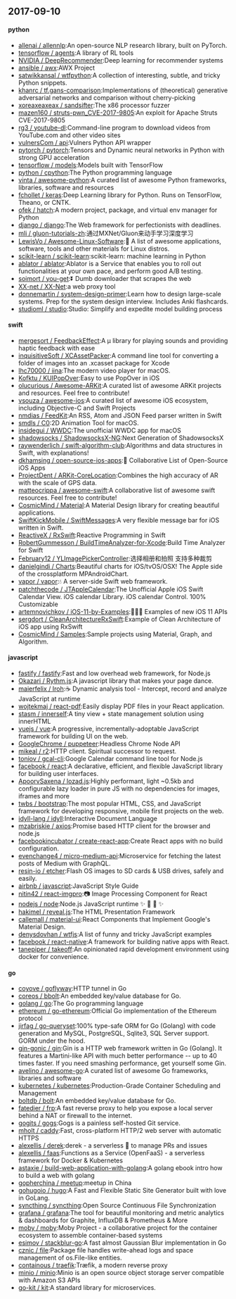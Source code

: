 ## 2017-09-10

#### python
* [allenai / allennlp](https://github.com/allenai/allennlp):An open-source NLP research library, built on PyTorch.
* [tensorflow / agents](https://github.com/tensorflow/agents):A library of RL tools
* [NVIDIA / DeepRecommender](https://github.com/NVIDIA/DeepRecommender):Deep learning for recommender systems
* [ansible / awx](https://github.com/ansible/awx):AWX Project
* [satwikkansal / wtfpython](https://github.com/satwikkansal/wtfpython):A collection of interesting, subtle, and tricky Python snippets.
* [khanrc / tf.gans-comparison](https://github.com/khanrc/tf.gans-comparison):Implementations of (theoretical) generative adversarial networks and comparison without cherry-picking
* [xoreaxeaxeax / sandsifter](https://github.com/xoreaxeaxeax/sandsifter):The x86 processor fuzzer
* [mazen160 / struts-pwn_CVE-2017-9805](https://github.com/mazen160/struts-pwn_CVE-2017-9805):An exploit for Apache Struts CVE-2017-9805
* [rg3 / youtube-dl](https://github.com/rg3/youtube-dl):Command-line program to download videos from YouTube.com and other video sites
* [vulnersCom / api](https://github.com/vulnersCom/api):Vulners Python API wrapper
* [pytorch / pytorch](https://github.com/pytorch/pytorch):Tensors and Dynamic neural networks in Python with strong GPU acceleration
* [tensorflow / models](https://github.com/tensorflow/models):Models built with TensorFlow
* [python / cpython](https://github.com/python/cpython):The Python programming language
* [vinta / awesome-python](https://github.com/vinta/awesome-python):A curated list of awesome Python frameworks, libraries, software and resources
* [fchollet / keras](https://github.com/fchollet/keras):Deep Learning library for Python. Runs on TensorFlow, Theano, or CNTK.
* [ofek / hatch](https://github.com/ofek/hatch):A modern project, package, and virtual env manager for Python
* [django / django](https://github.com/django/django):The Web framework for perfectionists with deadlines.
* [mli / gluon-tutorials-zh](https://github.com/mli/gluon-tutorials-zh):通过MXNet/Gluon来动手学习深度学习
* [LewisVo / Awesome-Linux-Software](https://github.com/LewisVo/Awesome-Linux-Software):🐧 A list of awesome applications, software, tools and other materials for Linux distros.
* [scikit-learn / scikit-learn](https://github.com/scikit-learn/scikit-learn):scikit-learn: machine learning in Python
* [ablator / ablator](https://github.com/ablator/ablator):Ablator is a Service that enables you to roll out functionalities at your own pace, and perform good A/B testing.
* [soimort / you-get](https://github.com/soimort/you-get):⏬ Dumb downloader that scrapes the web
* [XX-net / XX-Net](https://github.com/XX-net/XX-Net):a web proxy tool
* [donnemartin / system-design-primer](https://github.com/donnemartin/system-design-primer):Learn how to design large-scale systems. Prep for the system design interview. Includes Anki flashcards.
* [studioml / studio](https://github.com/studioml/studio):Studio: Simplify and expedite model building process

#### swift
* [mergesort / FeedbackEffect](https://github.com/mergesort/FeedbackEffect):A μ library for playing sounds and providing haptic feedback with ease
* [inquisitiveSoft / XCAssetPacker](https://github.com/inquisitiveSoft/XCAssetPacker):A command line tool for converting a folder of images into an .xcasset package for Xcode
* [lhc70000 / iina](https://github.com/lhc70000/iina):The modern video player for macOS.
* [Kofktu / KUIPopOver](https://github.com/Kofktu/KUIPopOver):Easy to use PopOver in iOS
* [olucurious / Awesome-ARKit](https://github.com/olucurious/Awesome-ARKit):A curated list of awesome ARKit projects and resources. Feel free to contribute!
* [vsouza / awesome-ios](https://github.com/vsouza/awesome-ios):A curated list of awesome iOS ecosystem, including Objective-C and Swift Projects
* [nmdias / FeedKit](https://github.com/nmdias/FeedKit):An RSS, Atom and JSON Feed parser written in Swift
* [smdls / C0](https://github.com/smdls/C0):2D Animation Tool for macOS.
* [insidegui / WWDC](https://github.com/insidegui/WWDC):The unofficial WWDC app for macOS
* [shadowsocks / ShadowsocksX-NG](https://github.com/shadowsocks/ShadowsocksX-NG):Next Generation of ShadowsocksX
* [raywenderlich / swift-algorithm-club](https://github.com/raywenderlich/swift-algorithm-club):Algorithms and data structures in Swift, with explanations!
* [dkhamsing / open-source-ios-apps](https://github.com/dkhamsing/open-source-ios-apps):📱 Collaborative List of Open-Source iOS Apps
* [ProjectDent / ARKit-CoreLocation](https://github.com/ProjectDent/ARKit-CoreLocation):Combines the high accuracy of AR with the scale of GPS data.
* [matteocrippa / awesome-swift](https://github.com/matteocrippa/awesome-swift):A collaborative list of awesome swift resources. Feel free to contribute!
* [CosmicMind / Material](https://github.com/CosmicMind/Material):A Material Design library for creating beautiful applications.
* [SwiftKickMobile / SwiftMessages](https://github.com/SwiftKickMobile/SwiftMessages):A very flexible message bar for iOS written in Swift.
* [ReactiveX / RxSwift](https://github.com/ReactiveX/RxSwift):Reactive Programming in Swift
* [RobertGummesson / BuildTimeAnalyzer-for-Xcode](https://github.com/RobertGummesson/BuildTimeAnalyzer-for-Xcode):Build Time Analyzer for Swift
* [February12 / YLImagePickerController](https://github.com/February12/YLImagePickerController):选择相册和拍照 支持多种裁剪
* [danielgindi / Charts](https://github.com/danielgindi/Charts):Beautiful charts for iOS/tvOS/OSX! The Apple side of the crossplatform MPAndroidChart.
* [vapor / vapor](https://github.com/vapor/vapor):💧 A server-side Swift web framework.
* [patchthecode / JTAppleCalendar](https://github.com/patchthecode/JTAppleCalendar):The Unofficial Apple iOS Swift Calendar View. iOS calendar Library. iOS calendar Control. 100% Customizable
* [artemnovichkov / iOS-11-by-Examples](https://github.com/artemnovichkov/iOS-11-by-Examples):👨🏻‍💻 Examples of new iOS 11 APIs
* [sergdort / CleanArchitectureRxSwift](https://github.com/sergdort/CleanArchitectureRxSwift):Example of Clean Architecture of iOS app using RxSwift
* [CosmicMind / Samples](https://github.com/CosmicMind/Samples):Sample projects using Material, Graph, and Algorithm.

#### javascript
* [fastify / fastify](https://github.com/fastify/fastify):Fast and low overhead web framework, for Node.js
* [Okazari / Rythm.js](https://github.com/Okazari/Rythm.js):A javascript library that makes your page dance.
* [maierfelix / Iroh](https://github.com/maierfelix/Iroh):☕ Dynamic analysis tool - Intercept, record and analyze JavaScript at runtime
* [wojtekmaj / react-pdf](https://github.com/wojtekmaj/react-pdf):Easily display PDF files in your React application.
* [stasm / innerself](https://github.com/stasm/innerself):A tiny view + state management solution using innerHTML
* [vuejs / vue](https://github.com/vuejs/vue):A progressive, incrementally-adoptable JavaScript framework for building UI on the web.
* [GoogleChrome / puppeteer](https://github.com/GoogleChrome/puppeteer):Headless Chrome Node API
* [mikeal / r2](https://github.com/mikeal/r2):HTTP client. Spiritual successor to request.
* [toniov / gcal-cli](https://github.com/toniov/gcal-cli):Google Calendar command line tool for Node.js
* [facebook / react](https://github.com/facebook/react):A declarative, efficient, and flexible JavaScript library for building user interfaces.
* [ApoorvSaxena / lozad.js](https://github.com/ApoorvSaxena/lozad.js):Highly performant, light ~0.5kb and configurable lazy loader in pure JS with no dependencies for images, iframes and more
* [twbs / bootstrap](https://github.com/twbs/bootstrap):The most popular HTML, CSS, and JavaScript framework for developing responsive, mobile first projects on the web.
* [idyll-lang / idyll](https://github.com/idyll-lang/idyll):Interactive Document Language
* [mzabriskie / axios](https://github.com/mzabriskie/axios):Promise based HTTP client for the browser and node.js
* [facebookincubator / create-react-app](https://github.com/facebookincubator/create-react-app):Create React apps with no build configuration.
* [evenchange4 / micro-medium-api](https://github.com/evenchange4/micro-medium-api):Microservice for fetching the latest posts of Medium with GraphQL.
* [resin-io / etcher](https://github.com/resin-io/etcher):Flash OS images to SD cards & USB drives, safely and easily.
* [airbnb / javascript](https://github.com/airbnb/javascript):JavaScript Style Guide
* [nitin42 / react-imgpro](https://github.com/nitin42/react-imgpro):📷 Image Processing Component for React
* [nodejs / node](https://github.com/nodejs/node):Node.js JavaScript runtime ✨ 🐢 🚀 ✨
* [hakimel / reveal.js](https://github.com/hakimel/reveal.js):The HTML Presentation Framework
* [callemall / material-ui](https://github.com/callemall/material-ui):React Components that Implement Google's Material Design.
* [denysdovhan / wtfjs](https://github.com/denysdovhan/wtfjs):A list of funny and tricky JavaScript examples
* [facebook / react-native](https://github.com/facebook/react-native):A framework for building native apps with React.
* [tanepiper / takeoff](https://github.com/tanepiper/takeoff):An opinionated rapid development environment using docker for convenience.

#### go
* [coyove / goflyway](https://github.com/coyove/goflyway):HTTP tunnel in Go
* [coreos / bbolt](https://github.com/coreos/bbolt):An embedded key/value database for Go.
* [golang / go](https://github.com/golang/go):The Go programming language
* [ethereum / go-ethereum](https://github.com/ethereum/go-ethereum):Official Go implementation of the Ethereum protocol
* [jirfag / go-queryset](https://github.com/jirfag/go-queryset):100% type-safe ORM for Go (Golang) with code generation and MySQL, PostgreSQL, Sqlite3, SQL Server support. GORM under the hood.
* [gin-gonic / gin](https://github.com/gin-gonic/gin):Gin is a HTTP web framework written in Go (Golang). It features a Martini-like API with much better performance -- up to 40 times faster. If you need smashing performance, get yourself some Gin.
* [avelino / awesome-go](https://github.com/avelino/awesome-go):A curated list of awesome Go frameworks, libraries and software
* [kubernetes / kubernetes](https://github.com/kubernetes/kubernetes):Production-Grade Container Scheduling and Management
* [boltdb / bolt](https://github.com/boltdb/bolt):An embedded key/value database for Go.
* [fatedier / frp](https://github.com/fatedier/frp):A fast reverse proxy to help you expose a local server behind a NAT or firewall to the internet.
* [gogits / gogs](https://github.com/gogits/gogs):Gogs is a painless self-hosted Git service.
* [mholt / caddy](https://github.com/mholt/caddy):Fast, cross-platform HTTP/2 web server with automatic HTTPS
* [alexellis / derek](https://github.com/alexellis/derek):derek - a serverless 🤖 to manage PRs and issues
* [alexellis / faas](https://github.com/alexellis/faas):Functions as a Service (OpenFaaS) - a serverless framework for Docker & Kubernetes
* [astaxie / build-web-application-with-golang](https://github.com/astaxie/build-web-application-with-golang):A golang ebook intro how to build a web with golang
* [gopherchina / meetup](https://github.com/gopherchina/meetup):meetup in China
* [gohugoio / hugo](https://github.com/gohugoio/hugo):A Fast and Flexible Static Site Generator built with love in GoLang.
* [syncthing / syncthing](https://github.com/syncthing/syncthing):Open Source Continuous File Synchronization
* [grafana / grafana](https://github.com/grafana/grafana):The tool for beautiful monitoring and metric analytics & dashboards for Graphite, InfluxDB & Prometheus & More
* [moby / moby](https://github.com/moby/moby):Moby Project - a collaborative project for the container ecosystem to assemble container-based systems
* [esimov / stackblur-go](https://github.com/esimov/stackblur-go):A fast almost Gaussian Blur implementation in Go
* [cznic / file](https://github.com/cznic/file):Package file handles write-ahead logs and space management of os.File-like entities.
* [containous / traefik](https://github.com/containous/traefik):Træfik, a modern reverse proxy
* [minio / minio](https://github.com/minio/minio):Minio is an open source object storage server compatible with Amazon S3 APIs
* [go-kit / kit](https://github.com/go-kit/kit):A standard library for microservices.
